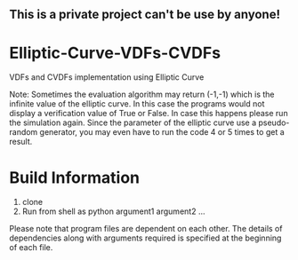 ## This is a private project can't be use by anyone!

# Elliptic-Curve-VDFs-CVDFs
VDFs and CVDFs implementation using Elliptic Curve

Note: Sometimes the evaluation algorithm may return (-1,-1) which is the infinite value of the elliptic curve. In this case the programs would not display a verification value of True or False. In case this happens please run the simulation again. Since the parameter of the elliptic curve use a pseudo-random generator, you may even have to run the code 4 or 5 times to get a result.

# Build Information
1. clone
2. Run from shell as python <program name> argument1 argument2 ...

Please note that program files are dependent on each other. The details of dependencies along with arguments required is specified at the beginning of each file.
